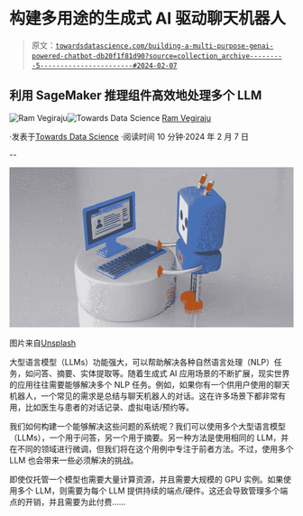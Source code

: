 # 构建多用途的生成式 AI 驱动聊天机器人

> 原文：[`towardsdatascience.com/building-a-multi-purpose-genai-powered-chatbot-db20f1f81d90?source=collection_archive---------5-----------------------#2024-02-07`](https://towardsdatascience.com/building-a-multi-purpose-genai-powered-chatbot-db20f1f81d90?source=collection_archive---------5-----------------------#2024-02-07)

## 利用 SageMaker 推理组件高效地处理多个 LLM

[](https://ram-vegiraju.medium.com/?source=post_page---byline--db20f1f81d90--------------------------------)![Ram Vegiraju](https://ram-vegiraju.medium.com/?source=post_page---byline--db20f1f81d90--------------------------------)[](https://towardsdatascience.com/?source=post_page---byline--db20f1f81d90--------------------------------)![Towards Data Science](https://towardsdatascience.com/?source=post_page---byline--db20f1f81d90--------------------------------) [Ram Vegiraju](https://ram-vegiraju.medium.com/?source=post_page---byline--db20f1f81d90--------------------------------)

·发表于[Towards Data Science](https://towardsdatascience.com/?source=post_page---byline--db20f1f81d90--------------------------------) ·阅读时间 10 分钟·2024 年 2 月 7 日

--

![](img/4cbd8b29ee6f9710178f1cd6105255f9.png)

图片来自[Unsplash](https://unsplash.com/photos/a-blue-robot-with-a-keyboard-and-monitor-4NYtYSiZVlA)

大型语言模型（LLMs）功能强大，可以帮助解决各种自然语言处理（NLP）任务，如问答、摘要、实体提取等。随着生成式 AI 应用场景的不断扩展，现实世界的应用往往需要能够解决多个 NLP 任务。例如，如果你有一个供用户使用的聊天机器人，一个常见的需求是总结与聊天机器人的对话。这在许多场景下都非常有用，比如医生与患者的对话记录、虚拟电话/预约等。

我们如何构建一个能够解决这些问题的系统呢？我们可以使用多个大型语言模型（LLMs），一个用于问答，另一个用于摘要。另一种方法是使用相同的 LLM，并在不同的领域进行微调，但我们将在这个用例中专注于前者方法。不过，使用多个 LLM 也会带来一些必须解决的挑战。

即使仅托管一个模型也需要大量计算资源，并且需要大规模的 GPU 实例。如果使用多个 LLM，则需要为每个 LLM 提供持续的端点/硬件。这还会导致管理多个端点的开销，并且需要为此付费……
